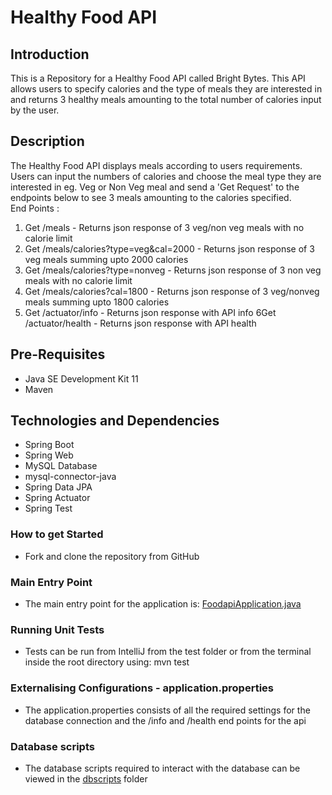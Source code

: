 # Healthy Food API

## Introduction
This is a Repository for a Healthy Food API called Bright Bytes. This API allows users to specify calories and the type of meals they are interested in and returns 3 healthy meals amounting to the total number of calories input by the user.

## Description
The Healthy Food API displays meals according to users requirements. Users can input the numbers of calories and choose the meal type they are interested in eg. Veg or Non Veg meal and send a 'Get Request' to the endpoints below to see 3 meals amounting to the calories specified.  
End Points :
1. Get /meals - Returns json response of 3 veg/non veg meals with no calorie limit 
2. Get /meals/calories?type=veg&cal=2000 - Returns json response of 3 veg meals summing upto 2000 calories
3. Get /meals/calories?type=nonveg - Returns json response of 3 non veg meals with no calorie limit
4. Get /meals/calories?cal=1800 - Returns json response of 3 veg/nonveg meals summing upto 1800 calories 
5. Get /actuator/info - Returns json response with API info
6Get /actuator/health - Returns json response with API health


## Pre-Requisites
- Java SE Development Kit 11
- Maven

## Technologies and Dependencies
- Spring Boot
- Spring Web
- MySQL Database
- mysql-connector-java
- Spring Data JPA
- Spring Actuator
- Spring Test

### How to get Started
- Fork and clone the repository from GitHub

### Main Entry Point
- The main entry point for the application is: [FoodapiApplication.java](/src/main/java/com/brightbytes/foodapi/FoodapiApplication.java)

### Running Unit Tests
- Tests can be run from IntelliJ from the test folder or from the terminal inside the root directory using: mvn test

### Externalising Configurations - application.properties
- The application.properties consists of all the required settings for the database connection and the /info and /health end points for the api

### Database scripts
- The database scripts required to interact with the database can be viewed in the [dbscripts](/src/main/resources/dbscripts) folder


